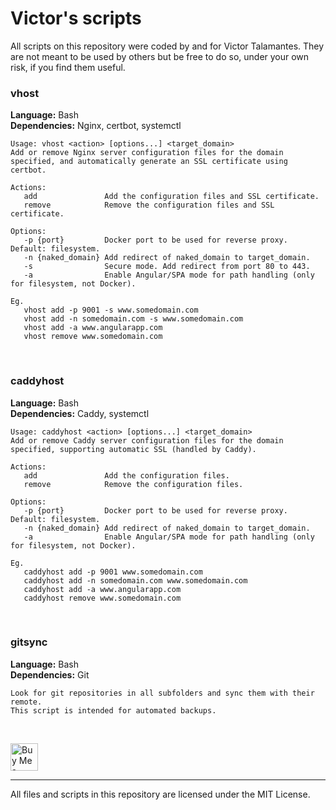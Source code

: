 # Victor's scripts
All scripts on this repository were coded by and for Victor Talamantes. They are not meant to be used by others but be free to do so, under your own risk, if you find them useful.

### vhost
**Language:** Bash  
**Dependencies:** Nginx, certbot, systemctl

```
Usage: vhost <action> [options...] <target_domain>  
Add or remove Nginx server configuration files for the domain specified, and automatically generate an SSL certificate using certbot.

Actions:
   add               Add the configuration files and SSL certificate.
   remove            Remove the configuration files and SSL certificate.

Options:
   -p {port}         Docker port to be used for reverse proxy. Default: filesystem.
   -n {naked_domain} Add redirect of naked_domain to target_domain.
   -s                Secure mode. Add redirect from port 80 to 443.
   -a                Enable Angular/SPA mode for path handling (only for filesystem, not Docker).

Eg.  
   vhost add -p 9001 -s www.somedomain.com  
   vhost add -n somedomain.com -s www.somedomain.com  
   vhost add -a www.angularapp.com  
   vhost remove www.somedomain.com
```
<br>

### caddyhost
**Language:** Bash  
**Dependencies:** Caddy, systemctl

```
Usage: caddyhost <action> [options...] <target_domain>  
Add or remove Caddy server configuration files for the domain specified, supporting automatic SSL (handled by Caddy).

Actions:
   add               Add the configuration files.
   remove            Remove the configuration files.

Options:
   -p {port}         Docker port to be used for reverse proxy. Default: filesystem.
   -n {naked_domain} Add redirect of naked_domain to target_domain.
   -a                Enable Angular/SPA mode for path handling (only for filesystem, not Docker).

Eg.  
   caddyhost add -p 9001 www.somedomain.com  
   caddyhost add -n somedomain.com www.somedomain.com  
   caddyhost add -a www.angularapp.com  
   caddyhost remove www.somedomain.com
```
<br>

### gitsync
**Language:** Bash<br>
**Dependencies:** Git
```
Look for git repositories in all subfolders and sync them with their remote. 
This script is intended for automated backups.
```
<br>

<a href='https://ko-fi.com/Q5Q4D7835' target='_blank'><img height='44' style='border:0px;height:44px;' src='https://cdn.ko-fi.com/cdn/kofi3.png?v=3' border='0' alt='Buy Me a Coffee at ko-fi.com' /></a>

---
All files and scripts in this repository are licensed under the MIT License.
